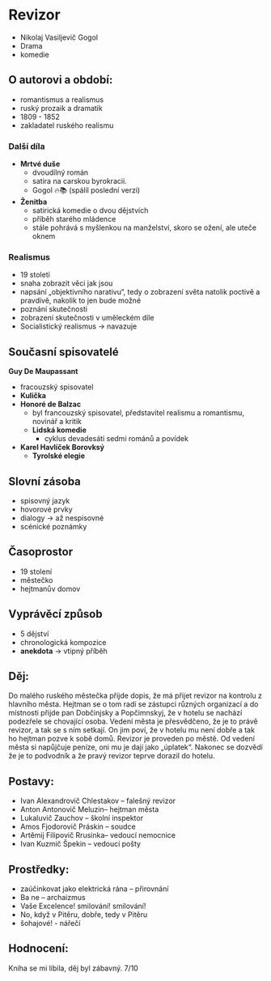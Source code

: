 # Revizor

- Nikolaj Vasiljevič Gogol
- Drama
- komedie

## O autorovi a období:

- romantismus a realismus
- ruský prozaik a dramatik
- 1809 - 1852
- zakladatel ruského realismu

### Další díla

- **Mrtvé duše**
  - dvoudílný román
  - satira na carskou byrokracii.
  - Gogol 🔥📚 (spálil poslední verzi)
- **Ženitba**
  - satirická komedie o dvou dějstvích
  - příběh starého mládence
  - stále pohrává s myšlenkou na manželství, skoro se ožení, ale uteče oknem

### Realismus

- 19 století
- snaha zobrazit věci jak jsou
- napsání „objektivního narativu“, tedy o zobrazení světa natolik poctivě a pravdivě, nakolik to jen bude možné
- poznání skutečnosti
- zobrazení skutečnosti v uměleckém díle
- Socialistický realismus -> navazuje

## Současní spisovatelé

**Guy De Maupassant**
  - fracouzský spisovatel
  - **Kulička**
- **Honoré de Balzac**
  - byl francouzský spisovatel, představitel realismu a romantismu, novinář a kritik
  - **Lidská komedie**
    - cyklus devadesáti sedmi románů a povídek
- **Karel Havlíček Borovksý**
  - **Tyrolské elegie**

## Slovní zásoba

- spisovný jazyk
- hovorové prvky
- dialogy -> až nespisovné
- scénické poznámky

## Časoprostor

- 19 stolení
- městečko
- hejtmanův domov

## Vyprávěcí způsob

- 5 dějství
- chronologická kompozice
- **anekdota** -> vtipný příběh

## Děj:

Do malého ruského městečka přijde dopis, že má přijet revizor na kontrolu z hlavního města. Hejtman se o tom radí se zástupci různých organizací a do místnosti přijde pan Dobčinjsky a Popčimnskyj, že v hotelu se nachází podezřele se chovající osoba. Vedení města je přesvědčeno, že je to právě revizor, a tak se s ním setkají. On jim poví, že v hotelu mu není dobře a tak ho hejtman pozve k sobě domů. Revizor je proveden po městě. Od vedení města si napůjčuje peníze, oni mu je dají jako „úplatek“. Nakonec se dozvědí že je to podvodník a že pravý revizor teprve dorazil do hotelu.

## Postavy:

- Ivan Alexandrovič Chlestakov – falešný revizor
- Anton Antonovič Meluzin– hejtman města
- Lukaluvič Zauchov – školní inspektor
- Amos Fjodorovič Práskin – soudce
- Artěmij Filipovič Rrusinka– vedoucí nemocnice
- Ivan Kuzmič Špekin – vedoucí pošty

## Prostředky:

- zaúčinkovat jako elektrická rána – přirovnání
- Ba ne – archaizmus
- Vaše Excelence! smilování! smilování!
- No, když v Pitěru, dobře, tedy v Pitěru
- šohajové! - nářečí

## Hodnocení:

Kniha se mi líbila, děj byl zábavný. 7/10
